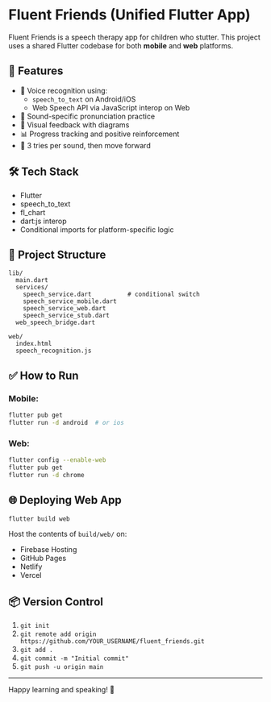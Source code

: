 # Fluent Friends (Unified Flutter App)

Fluent Friends is a speech therapy app for children who stutter. This project uses a shared Flutter codebase for both **mobile** and **web** platforms.

## 🚀 Features
- 🎤 Voice recognition using:
  - `speech_to_text` on Android/iOS
  - Web Speech API via JavaScript interop on Web
- 🎯 Sound-specific pronunciation practice
- 👄 Visual feedback with diagrams
- 📊 Progress tracking and positive reinforcement
- 🔁 3 tries per sound, then move forward

## 🛠 Tech Stack
- Flutter
- speech_to_text
- fl_chart
- dart:js interop
- Conditional imports for platform-specific logic

## 📂 Project Structure
```
lib/
  main.dart
  services/
    speech_service.dart          # conditional switch
    speech_service_mobile.dart
    speech_service_web.dart
    speech_service_stub.dart
  web_speech_bridge.dart

web/
  index.html
  speech_recognition.js
```

## ✅ How to Run

### Mobile:
```bash
flutter pub get
flutter run -d android  # or ios
```

### Web:
```bash
flutter config --enable-web
flutter pub get
flutter run -d chrome
```

## 🌐 Deploying Web App
```bash
flutter build web
```
Host the contents of `build/web/` on:
- Firebase Hosting
- GitHub Pages
- Netlify
- Vercel

## 📦 Version Control
1. `git init`
2. `git remote add origin https://github.com/YOUR_USERNAME/fluent_friends.git`
3. `git add .`
4. `git commit -m "Initial commit"`
5. `git push -u origin main`

---

Happy learning and speaking! 🎉